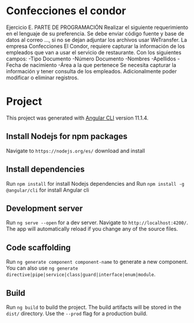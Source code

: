 # Confecciones el condor

Ejercicio E. PARTE DE PROGRAMACIÓN
Realizar el siguiente requerimiento en el lenguaje de su preferencia. Se debe enviar código fuente y base de datos al correo ..., si no se dejan adjuntar los archivos usar WeTransfer.
La empresa Confecciones El Condor, requiere capturar la información de los empleados que van a usar el servicio de restaurante. Con los siguientes campos:
-Tipo Documento
-Número Documento
-Nombres
-Apellidos
-Fecha de nacimiento
-Área a la que pertenece
Se necesita capturar la información y tener consulta de los empleados. Adicionalmente poder modificar o eliminar registros.

# Project

This project was generated with [Angular CLI](https://github.com/angular/angular-cli) version 11.1.4.

## Install Nodejs for npm packages

Navigate to `https://nodejs.org/es/` download and install

## Install dependencies

Run `npm install` for install Nodejs dependencies and Run `npm install -g @angular/cli` for install Angular cli

## Development server

Run `ng serve --open` for a dev server. Navigate to `http://localhost:4200/`. The app will automatically reload if you change any of the source files.

## Code scaffolding

Run `ng generate component component-name` to generate a new component. You can also use `ng generate directive|pipe|service|class|guard|interface|enum|module`.

## Build

Run `ng build` to build the project. The build artifacts will be stored in the `dist/` directory. Use the `--prod` flag for a production build.

